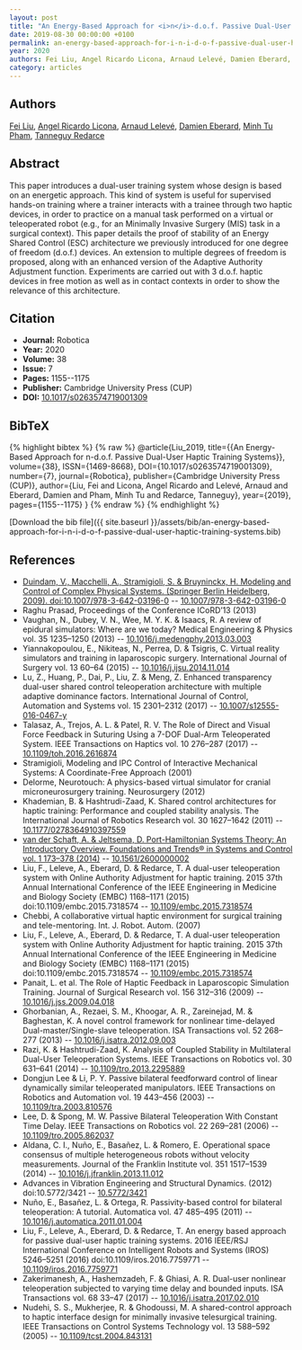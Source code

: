 ```yaml
---
layout: post
title: "An Energy-Based Approach for <i>n</i>-d.o.f. Passive Dual-User Haptic Training Systems"
date: 2019-08-30 00:00:00 +0100
permalink: an-energy-based-approach-for-i-n-i-d-o-f-passive-dual-user-haptic-training-systems
year: 2020
authors: Fei Liu, Angel Ricardo Licona, Arnaud Lelevé, Damien Eberard, Minh Tu Pham, Tanneguy Redarce
category: articles
---
```

 
## Authors
[Fei Liu](authors/fei-liu), [Angel Ricardo Licona](authors/angel-ricardo-licona), [Arnaud Lelevé](authors/arnaud-leleve), [Damien Eberard](authors/damien-eberard), [Minh Tu Pham](authors/minh-tu-pham), [Tanneguy Redarce](authors/tanneguy-redarce)
 
## Abstract
This paper introduces a dual-user training system whose design is based on an energetic approach. This kind of system is useful for supervised hands-on training where a trainer interacts with a trainee through two haptic devices, in order to practice on a manual task performed on a virtual or teleoperated robot (e.g., for an Minimally Invasive Surgery (MIS) task in a surgical context). This paper details the proof of stability of an Energy Shared Control (ESC) architecture we previously introduced for one degree of freedom (d.o.f.) devices. An extension to multiple degrees of freedom is proposed, along with an enhanced version of the Adaptive Authority Adjustment function. Experiments are carried out with 3 d.o.f. haptic devices in free motion as well as in contact contexts in order to show the relevance of this architecture.
 
## Citation
- **Journal:** Robotica
- **Year:** 2020
- **Volume:** 38
- **Issue:** 7
- **Pages:** 1155--1175
- **Publisher:** Cambridge University Press (CUP)
- **DOI:** [10.1017/s0263574719001309](https://doi.org/10.1017/s0263574719001309)
 
## BibTeX
{% highlight bibtex %}
{% raw %}
@article{Liu_2019,
  title={{An Energy-Based Approach for n-d.o.f. Passive Dual-User Haptic Training Systems}},
  volume={38},
  ISSN={1469-8668},
  DOI={10.1017/s0263574719001309},
  number={7},
  journal={Robotica},
  publisher={Cambridge University Press (CUP)},
  author={Liu, Fei and Licona, Angel Ricardo and Lelevé, Arnaud and Eberard, Damien and Pham, Minh Tu and Redarce, Tanneguy},
  year={2019},
  pages={1155--1175}
}
{% endraw %}
{% endhighlight %}
 
[Download the bib file]({{ site.baseurl }}/assets/bib/an-energy-based-approach-for-i-n-i-d-o-f-passive-dual-user-haptic-training-systems.bib)
 
## References
- [Duindam, V., Macchelli, A., Stramigioli, S. & Bruyninckx, H. Modeling and Control of Complex Physical Systems. (Springer Berlin Heidelberg, 2009). doi:10.1007/978-3-642-03196-0](modeling-and-control-of-complex-physical-systems) -- [10.1007/978-3-642-03196-0](https://doi.org/10.1007/978-3-642-03196-0)
- Raghu Prasad, Proceedings of the Conference ICoRD’13 (2013)
- Vaughan, N., Dubey, V. N., Wee, M. Y. K. & Isaacs, R. A review of epidural simulators: Where are we today? Medical Engineering &amp; Physics vol. 35 1235–1250 (2013) -- [10.1016/j.medengphy.2013.03.003](https://doi.org/10.1016/j.medengphy.2013.03.003)
- Yiannakopoulou, E., Nikiteas, N., Perrea, D. & Tsigris, C. Virtual reality simulators and training in laparoscopic surgery. International Journal of Surgery vol. 13 60–64 (2015) -- [10.1016/j.ijsu.2014.11.014](https://doi.org/10.1016/j.ijsu.2014.11.014)
- Lu, Z., Huang, P., Dai, P., Liu, Z. & Meng, Z. Enhanced transparency dual-user shared control teleoperation architecture with multiple adaptive dominance factors. International Journal of Control, Automation and Systems vol. 15 2301–2312 (2017) -- [10.1007/s12555-016-0467-y](https://doi.org/10.1007/s12555-016-0467-y)
- Talasaz, A., Trejos, A. L. & Patel, R. V. The Role of Direct and Visual Force Feedback in Suturing Using a 7-DOF Dual-Arm Teleoperated System. IEEE Transactions on Haptics vol. 10 276–287 (2017) -- [10.1109/toh.2016.2616874](https://doi.org/10.1109/toh.2016.2616874)
- Stramigioli, Modeling and IPC Control of Interactive Mechanical Systems: A Coordinate-Free Approach (2001)
- Delorme, Neurotouch: A physics-based virtual simulator for cranial microneurosurgery training. Neurosurgery (2012)
- Khademian, B. & Hashtrudi-Zaad, K. Shared control architectures for haptic training: Performance and coupled stability analysis. The International Journal of Robotics Research vol. 30 1627–1642 (2011) -- [10.1177/0278364910397559](https://doi.org/10.1177/0278364910397559)
- [van der Schaft, A. & Jeltsema, D. Port-Hamiltonian Systems Theory: An Introductory Overview. Foundations and Trends® in Systems and Control vol. 1 173–378 (2014)](port-hamiltonian-systems-theory-an-introductory-overview) -- [10.1561/2600000002](https://doi.org/10.1561/2600000002)
- Liu, F., Leleve, A., Eberard, D. & Redarce, T. A dual-user teleoperation system with Online Authority Adjustment for haptic training. 2015 37th Annual International Conference of the IEEE Engineering in Medicine and Biology Society (EMBC) 1168–1171 (2015) doi:10.1109/embc.2015.7318574 -- [10.1109/embc.2015.7318574](https://doi.org/10.1109/embc.2015.7318574)
- Chebbi, A collaborative virtual haptic environment for surgical training and tele-mentoring. Int. J. Robot. Autom. (2007)
- Liu, F., Leleve, A., Eberard, D. & Redarce, T. A dual-user teleoperation system with Online Authority Adjustment for haptic training. 2015 37th Annual International Conference of the IEEE Engineering in Medicine and Biology Society (EMBC) 1168–1171 (2015) doi:10.1109/embc.2015.7318574 -- [10.1109/embc.2015.7318574](https://doi.org/10.1109/embc.2015.7318574)
- Panait, L. et al. The Role of Haptic Feedback in Laparoscopic Simulation Training. Journal of Surgical Research vol. 156 312–316 (2009) -- [10.1016/j.jss.2009.04.018](https://doi.org/10.1016/j.jss.2009.04.018)
- Ghorbanian, A., Rezaei, S. M., Khoogar, A. R., Zareinejad, M. & Baghestan, K. A novel control framework for nonlinear time-delayed Dual-master/Single-slave teleoperation. ISA Transactions vol. 52 268–277 (2013) -- [10.1016/j.isatra.2012.09.003](https://doi.org/10.1016/j.isatra.2012.09.003)
- Razi, K. & Hashtrudi-Zaad, K. Analysis of Coupled Stability in Multilateral Dual-User Teleoperation Systems. IEEE Transactions on Robotics vol. 30 631–641 (2014) -- [10.1109/tro.2013.2295889](https://doi.org/10.1109/tro.2013.2295889)
- Dongjun Lee & Li, P. Y. Passive bilateral feedforward control of linear dynamically similar teleoperated manipulators. IEEE Transactions on Robotics and Automation vol. 19 443–456 (2003) -- [10.1109/tra.2003.810576](https://doi.org/10.1109/tra.2003.810576)
- Lee, D. & Spong, M. W. Passive Bilateral Teleoperation With Constant Time Delay. IEEE Transactions on Robotics vol. 22 269–281 (2006) -- [10.1109/tro.2005.862037](https://doi.org/10.1109/tro.2005.862037)
- Aldana, C. I., Nuño, E., Basañez, L. & Romero, E. Operational space consensus of multiple heterogeneous robots without velocity measurements. Journal of the Franklin Institute vol. 351 1517–1539 (2014) -- [10.1016/j.jfranklin.2013.11.012](https://doi.org/10.1016/j.jfranklin.2013.11.012)
- Advances in Vibration Engineering and Structural Dynamics. (2012) doi:10.5772/3421 -- [10.5772/3421](https://doi.org/10.5772/3421)
- Nuño, E., Basañez, L. & Ortega, R. Passivity-based control for bilateral teleoperation: A tutorial. Automatica vol. 47 485–495 (2011) -- [10.1016/j.automatica.2011.01.004](https://doi.org/10.1016/j.automatica.2011.01.004)
- Liu, F., Leleve, A., Eberard, D. & Redarce, T. An energy based approach for passive dual-user haptic training systems. 2016 IEEE/RSJ International Conference on Intelligent Robots and Systems (IROS) 5246–5251 (2016) doi:10.1109/iros.2016.7759771 -- [10.1109/iros.2016.7759771](https://doi.org/10.1109/iros.2016.7759771)
- Zakerimanesh, A., Hashemzadeh, F. & Ghiasi, A. R. Dual-user nonlinear teleoperation subjected to varying time delay and bounded inputs. ISA Transactions vol. 68 33–47 (2017) -- [10.1016/j.isatra.2017.02.010](https://doi.org/10.1016/j.isatra.2017.02.010)
- Nudehi, S. S., Mukherjee, R. & Ghodoussi, M. A shared-control approach to haptic interface design for minimally invasive telesurgical training. IEEE Transactions on Control Systems Technology vol. 13 588–592 (2005) -- [10.1109/tcst.2004.843131](https://doi.org/10.1109/tcst.2004.843131)

